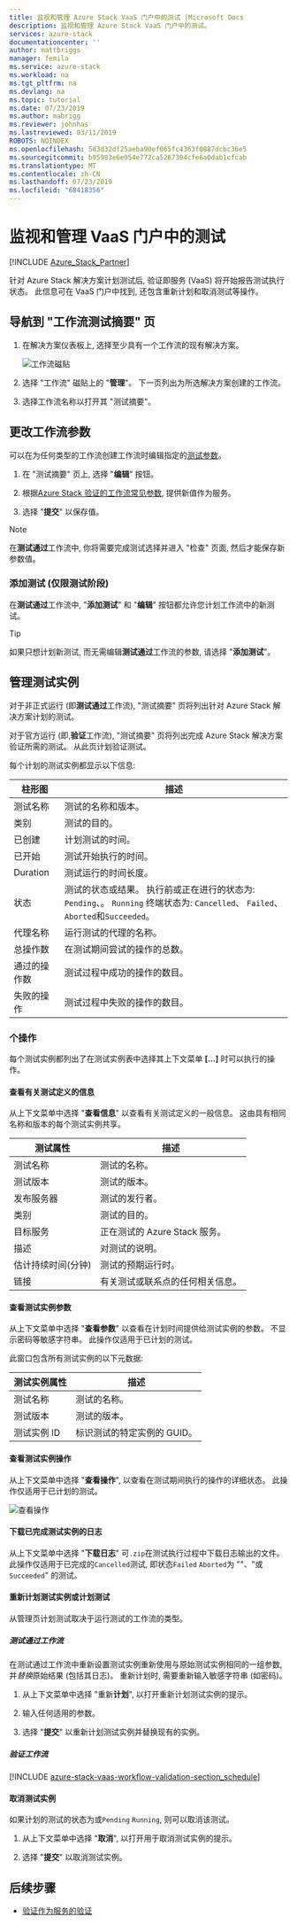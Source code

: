 ```yaml
---
title: 监视和管理 Azure Stack VaaS 门户中的测试 |Microsoft Docs
description: 监视和管理 Azure Stack VaaS 门户中的测试。
services: azure-stack
documentationcenter: ''
author: mattbriggs
manager: femila
ms.service: azure-stack
ms.workload: na
ms.tgt_pltfrm: na
ms.devlang: na
ms.topic: tutorial
ms.date: 07/23/2019
ms.author: mabrigg
ms.reviewer: johnhas
ms.lastreviewed: 03/11/2019
ROBOTS: NOINDEX
ms.openlocfilehash: 5d3d32df25aeba90ef065fc4363f0887dcbc36e5
ms.sourcegitcommit: b95983e6e954e772ca5267304cfe6a0dab1cfcab
ms.translationtype: MT
ms.contentlocale: zh-CN
ms.lasthandoff: 07/23/2019
ms.locfileid: "68418356"
---
```

# <a name="monitor-and-manage-tests-in-the-vaas-portal"></a>监视和管理 VaaS 门户中的测试

[!INCLUDE [Azure_Stack_Partner](./includes/azure-stack-partner-appliesto.md)]

针对 Azure Stack 解决方案计划测试后, 验证即服务 (VaaS) 将开始报告测试执行状态。 此信息可在 VaaS 门户中找到, 还包含重新计划和取消测试等操作。

## <a name="navigate-to-the-workflow-tests-summary-page"></a>导航到 "工作流测试摘要" 页

1. 在解决方案仪表板上, 选择至少具有一个工作流的现有解决方案。

    ![工作流磁贴](media/tile_all-workflows.png)

1. 选择 "工作流" 磁贴上的 "**管理**"。 下一页列出为所选解决方案创建的工作流。

1. 选择工作流名称以打开其 "测试摘要"。

## <a name="change-workflow-parameters"></a>更改工作流参数

可以在为任何类型的工作流创建工作流时编辑指定的[测试参数](azure-stack-vaas-parameters.md#test-parameters)。

1. 在 "测试摘要" 页上, 选择 "**编辑**" 按钮。

1. 根据[Azure Stack 验证的工作流常见参数](azure-stack-vaas-parameters.md), 提供新值作为服务。

1. 选择 "**提交**" 以保存值。

> [!NOTE]
> 在**测试通过**工作流中, 你将需要完成测试选择并进入 "检查" 页面, 然后才能保存新参数值。

### <a name="add-tests-test-pass-only"></a>添加测试 (仅限测试阶段)

在**测试通过**工作流中, "**添加测试**" 和 "**编辑**" 按钮都允许您计划工作流中的新测试。

> [!TIP]
> 如果只想计划新测试, 而无需编辑**测试通过**工作流的参数, 请选择 "**添加测试**"。

## <a name="managing-test-instances"></a>管理测试实例

对于非正式运行 (即**测试通过**工作流), "测试摘要" 页将列出针对 Azure Stack 解决方案计划的测试。

对于官方运行 (即,**验证**工作流), "测试摘要" 页将列出完成 Azure Stack 解决方案验证所需的测试。 从此页计划验证测试。

每个计划的测试实例都显示以下信息:

| 柱形图 | 描述 |
| --- | --- |
| 测试名称 | 测试的名称和版本。 |
| 类别 | 测试的目的。 |
| 已创建 | 计划测试的时间。 |
| 已开始 | 测试开始执行的时间。 |
| Duration | 测试运行的时间长度。 |
| 状态 | 测试的状态或结果。 执行前或正在进行的状态为: `Pending`、。 `Running` 终端状态为: `Cancelled`、 `Failed`、 `Aborted`和`Succeeded`。 |
| 代理名称 | 运行测试的代理的名称。 |
| 总操作数 | 在测试期间尝试的操作的总数。 |
| 通过的操作数 | 测试过程中成功的操作的数目。 |
|  失败的操作 | 测试过程中失败的操作的数目。 |

### <a name="actions"></a>个操作

每个测试实例都列出了在测试实例表中选择其上下文菜单 **[...]** 时可以执行的操作。

#### <a name="view-information-about-the-test-definition"></a>查看有关测试定义的信息

从上下文菜单中选择 "**查看信息**" 以查看有关测试定义的一般信息。 这由具有相同名称和版本的每个测试实例共享。

| 测试属性 | 描述 |
| -- | -- |
| 测试名称 | 测试的名称。 |
| 测试版本 | 测试的版本。 |
| 发布服务器 | 测试的发行者。 |
| 类别 |  测试的目的。 |
| 目标服务 | 正在测试的 Azure Stack 服务。 |
| 描述 | 对测试的说明。 |
| 估计持续时间(分钟) | 测试的预期运行时。 |
| 链接 | 有关测试或联系点的任何相关信息。 |

#### <a name="view-test-instance-parameters"></a>查看测试实例参数

从上下文菜单中选择 "**查看参数**" 以查看在计划时间提供给测试实例的参数。 不显示密码等敏感字符串。 此操作仅适用于已计划的测试。

此窗口包含所有测试实例的以下元数据:

| 测试实例属性 | 描述 |
| -- | -- |
| 测试名称 | 测试的名称。 |
| 测试版本 | 测试的版本。 |
| 测试实例 ID | 标识测试的特定实例的 GUID。 |

#### <a name="view-test-instance-operations"></a>查看测试实例操作

从上下文菜单中选择 "**查看操作**", 以查看在测试期间执行的操作的详细状态。 此操作仅适用于已计划的测试。

![查看操作](media/manage-test_context-menu-operations.png)

#### <a name="download-logs-for-a-completed-test-instance"></a>下载已完成测试实例的日志

从上下文菜单中选择 "**下载日志**" 可`.zip`在测试执行过程中下载日志输出的文件。 此操作仅适用于已完成的`Cancelled`测试, 即状态`Failed` `Aborted`为 ""、"或`Succeeded`" 的测试。

#### <a name="reschedule-a-test-instance-or-schedule-a-test"></a>重新计划测试实例或计划测试

从管理页计划测试取决于运行测试的工作流的类型。

##### <a name="test-pass-workflow"></a>测试通过工作流

在测试通过工作流中重新设置测试实例重新使用与原始测试实例相同的一组参数, 并*替换*原始结果 (包括其日志)。 重新计划时, 需要重新输入敏感字符串 (如密码)。

1. 从上下文菜单中选择 "重新**计划**", 以打开重新计划测试实例的提示。

1. 输入任何适用的参数。

1. 选择 "**提交**" 以重新计划测试实例并替换现有的实例。

##### <a name="validation-workflows"></a>验证工作流

[!INCLUDE [azure-stack-vaas-workflow-validation-section_schedule](includes/azure-stack-vaas-workflow-validation-section_schedule.md)]

#### <a name="cancel-a-test-instance"></a>取消测试实例

如果计划的测试的状态为或`Pending` `Running`, 则可以取消该测试。  

1. 从上下文菜单中选择 "**取消**", 以打开用于取消测试实例的提示。

1. 选择 "**提交**" 以取消测试实例。

## <a name="next-steps"></a>后续步骤

- [验证作为服务的验证](azure-stack-vaas-troubleshoot.md)
